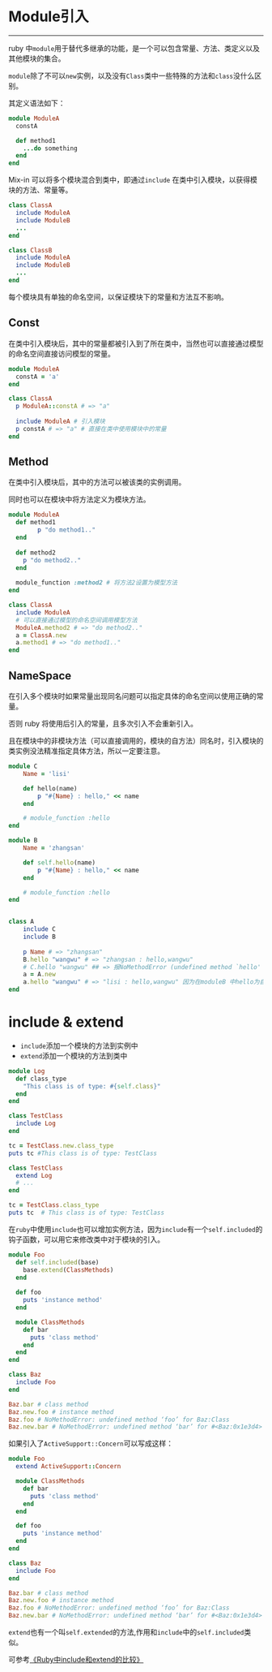 # Module引入

***

ruby 中`module`用于替代多继承的功能，是一个可以包含常量、方法、类定义以及其他模块的集合。

`module`除了不可以`new`实例，以及没有`Class`类中一些特殊的方法和`class`没什么区别。

其定义语法如下：

```ruby
module ModuleA
  constA

  def method1
    ...do something
  end
end
```

Mix-in 可以将多个模块混合到类中，即通过`include` 在类中引入模块，以获得模块的方法、常量等。

```ruby
class ClassA
  include ModuleA
  include ModuleB
  ...
end

class ClassB
  include ModuleA
  include ModuleB
  ...
end
```

每个模块具有单独的命名空间，以保证模块下的常量和方法互不影响。

## Const

在类中引入模块后，其中的常量都被引入到了所在类中，当然也可以直接通过模型的命名空间直接访问模型的常量。

```ruby
module ModuleA
  constA = 'a'
end

class ClassA
  p ModuleA::constA # => "a"
  
  include ModuleA # 引入模块
  p constA # => "a" # 直接在类中使用模块中的常量
end
```



## Method

在类中引入模块后，其中的方法可以被该类的实例调用。

同时也可以在模块中将方法定义为模块方法。

```ruby
module ModuleA
  def method1
		p "do method1.."
  end
  
  def method2
    p "do method2.."
  end
  
  module_function :method2 # 将方法2设置为模型方法
end 

class ClassA
  include ModuleA
  # 可以直接通过模型的命名空间调用模型方法
  ModuleA.method2 # => "do method2.." 
  a = ClassA.new
  a.method1 # => "do method1.."
end
```



## NameSpace

在引入多个模块时如果常量出现同名问题可以指定具体的命名空间以使用正确的常量。

否则 ruby 将使用后引入的常量，且多次引入不会重新引入。

且在模块中的非模块方法（可以直接调用的，模块的自方法）同名时，引入模块的类实例没法精准指定具体方法，所以一定要注意。

```ruby
module C
    Name = 'lisi'

    def hello(name)
        p "#{Name} : hello," << name
    end

    # module_function :hello
end 

module B
    Name = 'zhangsan'

    def self.hello(name)
        p "#{Name} : hello," << name
    end

    # module_function :hello
end 


class A
    include C
    include B
    
    p Name # => "zhangsan"
    B.hello "wangwu" # => "zhangsan : hello,wangwu"
    # C.hello "wangwu" ## => 报NoMethodError (undefined method `hello' for C:Module)
    a = A.new
    a.hello "wangwu" # => "lisi : hello,wangwu" 因为在moduleB 中hello为自方法
end
```



# include & extend

* `include`添加一个模块的方法到实例中
* `extend`添加一个模块的方法到类中

```ruby
module Log 
  def class_type
    "This class is of type: #{self.class}"
  end
end

```

```ruby
class TestClass 
  include Log 
end

tc = TestClass.new.class_type
puts tc #This class is of type: TestClass
```


```ruby
class TestClass
  extend Log
  # ...
end

tc = TestClass.class_type
puts tc  # This class is of type: TestClass
```

在`ruby`中使用`include`也可以增加实例方法，因为`include`有一个`self.included`的钩子函数，可以用它来修改类中对于模块的引入。

```ruby
module Foo
  def self.included(base)
    base.extend(ClassMethods)
  end
  
  def foo
    puts 'instance method'
  end

  module ClassMethods
    def bar
      puts 'class method'
    end
  end
end

class Baz
  include Foo
end

Baz.bar # class method
Baz.new.foo # instance method
Baz.foo # NoMethodError: undefined method ‘foo’ for Baz:Class
Baz.new.bar # NoMethodError: undefined method ‘bar’ for #<Baz:0x1e3d4>
```

如果引入了`ActiveSupport::Concern`可以写成这样：

```ruby
module Foo
  extend ActiveSupport::Concern

  module ClassMethods
    def bar
      puts 'class method'
    end
  end

  def foo
    puts 'instance method'
  end
end

class Baz
  include Foo
end

Baz.bar # class method
Baz.new.foo # instance method
Baz.foo # NoMethodError: undefined method ‘foo’ for Baz:Class
Baz.new.bar # NoMethodError: undefined method ‘bar’ for #<Baz:0x1e3d4>
```

`extend`也有一个叫`self.extended`的方法,作用和`include`中的`self.included`类似。

可参考[《Ruby中include和extend的比较》](http://xuyao.club/blog/2015/06/29/include-vs-extend-in-ruby/)



